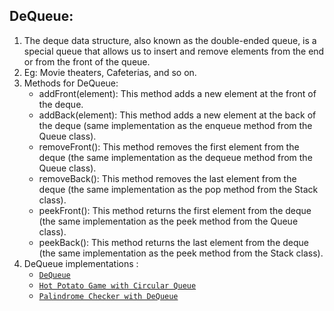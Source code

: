 ## DeQueue:

1. The deque data structure, also known as the double-ended queue, is a special queue that allows us to insert and remove elements from the end or from the front of the queue. 
2. Eg: Movie theaters, Cafeterias, and so on.
3. Methods for DeQueue:
   * addFront(element): This method adds a new element at the front of the deque.
   * addBack(element): This method adds a new element at the back of the deque (same implementation as the enqueue method from the Queue class).
   * removeFront(): This method removes the first element from the deque (the same implementation as the dequeue method from the Queue class).
   * removeBack(): This method removes the last element from the deque (the same implementation as the pop method from the Stack class).
   * peekFront(): This method returns the first element from the deque (the same implementation as the peek method from the Queue class).
   * peekBack(): This method returns the last element from the deque (the same implementation as the peek method from the Stack class).
4. DeQueue implementations :
    * [`DeQueue`](../src/queue/dequeue.js) 
    * [`Hot Potato Game with Circular Queue`](../src/queue/circular-hot-potato-game.js) 
    * [`Palindrome Checker with DeQueue`](../src/queue/de-queue-palindrome-checker.js) 